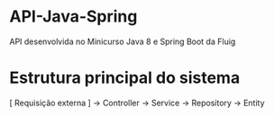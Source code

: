 # API-Java-Spring
API desenvolvida no Minicurso Java 8 e Spring Boot da Fluig

# Estrutura principal do sistema
\[ Requisição externa \] -> Controller -> Service -> Repository -> Entity